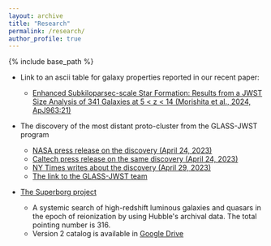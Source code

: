 ```yaml
---
layout: archive
title: "Research"
permalink: /research/
author_profile: true
---
```


{% include base_path %}

* Link to an ascii table for galaxy properties reported in our recent paper:
  * <a href='https://ui.adsabs.harvard.edu/abs/2024ApJ...963....9M/abstract'>Enhanced Subkiloparsec-scale Star Formation: Results from a JWST Size Analysis of 341 Galaxies at 5 < z < 14 (Morishita et al., 2024, ApJ963:21)</a>

* The discovery of the most distant proto-cluster from the GLASS-JWST program
  * <a href='https://www.nasa.gov/feature/goddard/2023/webb-reveals-early-universe-prequel-to-huge-galaxy-cluster'>NASA press release on the discovery (April 24, 2023)</a>
  * <a href='https://www.caltech.edu/about/news/the-young-cluster-of-galaxies-at-the-edge-of-the-universe'>Caltech press release on the same discovery (April 24, 2023)</a>
  * <a href='https://www.nytimes.com/2023/04/29/science/astronomy-webb-galaxies.html?smid=nytcore-ios-share&referringSource=articleShare'>NY Times writes about the discovery (April 29, 2023)</a>
  * <a href='https://glass.astro.ucla.edu/ers/'>The link to the GLASS-JWST team</a>

* <a href='https://archive.stsci.edu/hlsp/superborg'>The Superborg project</a>
  * A systemic search of high-redshift luminous galaxies and quasars in the epoch of reionization by using Hubble's archival data. The total pointing number is 316.
  * Version 2 catalog is available in <a href='https://drive.google.com/drive/folders/1itAf8GdaWwgoYp6yI7M-IWQ2-x5xSnz9?usp=sharing'>Google Drive</a>

